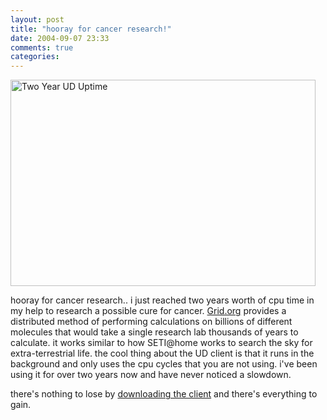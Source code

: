 ```yaml
---
layout: post
title: "hooray for cancer research!"
date: 2004-09-07 23:33
comments: true
categories: 
---
```

<img src="graphics/ud-2years.jpg" alt="Two Year UD Uptime" width="488" height="330" />

hooray for cancer research..  i just reached two years worth of cpu time in my help to research a possible cure for cancer.  <a href="http://www.grid.org/projects/cancer/" onclick="window.open(this.href, '_new');return false;">Grid.org</a> provides a distributed method of performing calculations on billions of different molecules that would take a single research lab thousands of years to calculate.  it works similar to how SETI@home works to search the sky for extra-terrestrial life.  the cool thing about the UD client is that it runs in the background and only uses the cpu cycles that you are not using.  i've been using it for over two years now and have never noticed a slowdown.

there's nothing to lose by <a href="http://www.grid.org/projects/cancer/" onclick="window.open(this.href, '_new');return false;">downloading the client</a> and there's everything to gain.
